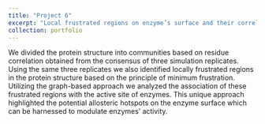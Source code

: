 ```yaml
---
title: "Project 6"
excerpt: "Local frustrated regions on enzyme’s surface and their correlation to the active site residues. <br/><img src='/images/500x300.png'>"
collection: portfolio
---
```

We divided the protein structure into communities based on residue correlation obtained from the consensus of three simulation replicates. Using the same three replicates we also identified locally frustrated regions in the protein structure based on the principle of minimum frustration. Utilizing the graph-based approach we analyzed the association of these frustrated regions with the active site of enzymes. This unique approach highlighted the potential allosteric hotspots on the enzyme surface which can be harnessed to modulate enzymes’ activity.
